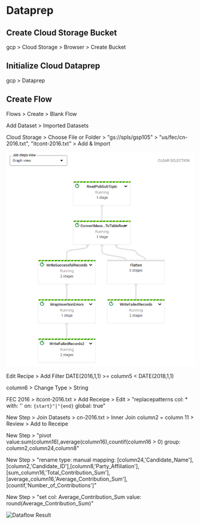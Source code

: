 # Dataprep

## Create Cloud Storage Bucket

gcp > Cloud Storage > Browser > Create Bucket

## Initialize Cloud Dataprep

gcp > Dataprep

## Create Flow

Flows > Create > Blank Flow  

Add Dataset > Imported Datasets  

Cloud Storage > Choose File or Folder > "gs://spls/gsp105" > "us/fec/cn-2016.txt", "itcont-2016.txt" > Add & Import  

![Dataflow](../../../img/gcp_dataflow_1.png)

Edit Recipe > Add Filter DATE(2016,1,1) >= column5 < DATE(2018,1,1)  

column6 > Change Type > String  

FEC 2016 > itcont-2016.txt > Add Receipe > Edit > "replacepatterns col: * with: '' on: `{start}"|"{end}` global: true"  

New Step > Join Datasets > cn-2016.txt > Inner Join column2 = column 11 > Review > Add to Receipe  

New Step > "pivot value:sum(column16),average(column16),countif(column16 > 0) group: column2,column24,column8"  

New Step > "rename type: manual mapping: [column24,'Candidate_Name'], [column2,'Candidate_ID'],[column8,'Party_Affiliation'], [sum_column16,'Total_Contribution_Sum'], [average_column16,'Average_Contribution_Sum'], [countif,'Number_of_Contributions']"  

New Step > "set col: Average_Contribution_Sum value: round(Average_Contribution_Sum)"

![Dataflow Result](../../../img/gcp_dataflow_2.png)
